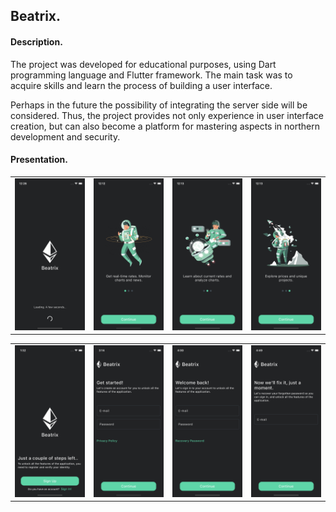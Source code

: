 ## Beatrix.

#### Description.
The project was developed for educational purposes, using Dart programming language and Flutter framework. The main task was to acquire skills and learn the process of building a user interface.

Perhaps in the future the possibility of integrating the server side will be considered. Thus, the project provides not only experience in user interface creation, but can also become a platform for mastering aspects in northern development and security.

#### Presentation.

<table>
  <tr>
    <td><img src="resources/splash-page.png"></td>
    <td><img src="resources/onboarding-page-one.png"</td>
    <td><img src="resources/onboarding-page-two.png"</td>
    <td><img src="resources/onboarding-page-three.png"</td>
  </tr>
</table>

<table>
  <tr>
    <td><img src="resources/greeting-page.png"></td>
    <td><img src="resources/sign-up-page.png"></td>
    <td><img src="resources/sign-in-page.png"></td>
    <td><img src="resources/recovery-page.png"></td>
  </tr>
</table>
